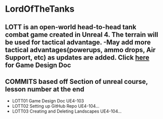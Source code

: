 # LordOfTheTanks
LOTT is an open-world head-to-head tank combat game created in Unreal 4. The terrain will be used for tactical advantage. -May add more tactical advantages(powerups, ammo drops, Air Support, etc) as updates are added.
Click [here](https://docs.google.com/document/d/1MlP05JLOrIHIZn5O1gOrzqfws3rWR-6viqc_VrVgn2M/edit?usp=sharing) for Game Design Doc
---
## COMMITS based off Section of unreal course, lesson number at the end

  * LOTT01 Game Design Doc UE4-103
  * LOTT02 Setting up GitHub Repo UE4-104...
  * LOTT03 Creating and Deleting Landscapes UE4-104...

